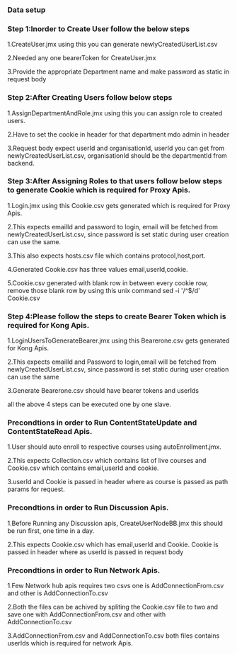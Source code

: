 ### Data setup

### Step 1:Inorder to Create User follow the below steps

1.CreateUser.jmx using this you can generate newlyCreatedUserList.csv

2.Needed any one bearerToken for CreateUser.jmx

3.Provide the appropriate Department name and make password as static in request body

### Step 2:After Creating Users follow below steps

1.AssignDepartmentAndRole.jmx using this you can assign role to created users.

2.Have to set the cookie in header for that department mdo admin in header

3.Request body expect userId and organisationId, userId you can get from newlyCreatedUserList.csv, organisationId should be the departmentId from backend.

### Step 3:After Assigning Roles to that users follow below steps to generate Cookie which is required for Proxy Apis.

1.Login.jmx using this Cookie.csv gets generated which is required for Proxy Apis.

2.This expects emailId and password to login, email will be fetched from newlyCreatedUserList.csv, since password is set static during user creation can use the same.

3.This also expects hosts.csv file which contains protocol,host,port.

4.Generated Cookie.csv has three values email,userId,cookie.

5.Cookie.csv generated with blank row in between every cookie row, remove those blank row by using this unix command  sed -i '/^$/d' Cookie.csv

### Step 4:Please follow the steps to create Bearer Token which is required for Kong Apis.
 
1.LoginUsersToGenerateBearer.jmx using this Bearerone.csv gets generated for Kong Apis.

2.This expects emailId and Password to login,email will be fetched from newlyCreatedUserList.csv, since password is set static during user creation can use the same

3.Generate Bearerone.csv should have bearer tokens and userIds

all the above 4 steps can be executed one by one slave.

### Precondtions in order to Run ContentStateUpdate and ContentStateRead Apis.

1.User should auto enroll to respective courses using autoEnrollment.jmx.

2.This expects Collection.csv which contains list of live courses and Cookie.csv which contains email,userId and cookie.

3.userId and Cookie is passed in header where as course is passed as path params for request.



### Precondtions in order to Run Discussion Apis.

1.Before Running any Discussion apis, CreateUserNodeBB.jmx this should be run first, one time in a day.

2.This expects Cookie.csv which has email,userId and Cookie. Cookie is passed in header where as userId is passed in request body

### Precondtions in order to Run Network Apis.

1.Few Network hub apis requires two csvs one is AddConnectionFrom.csv and other is AddConnectionTo.csv

2.Both the files can be achived by spliting the Cookie.csv file to two and save one with AddConnectionFrom.csv and other with AddConnectionTo.csv

3.AddConnectionFrom.csv and AddConnectionTo.csv both files contains userIds which is required for network Apis.
